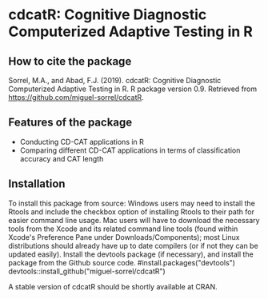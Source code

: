 # cdcatR: Cognitive Diagnostic Computerized Adaptive Testing in R

## How to cite the package

Sorrel, M.A., and Abad, F.J. (2019). cdcatR: Cognitive Diagnostic Computerized Adaptive Testing in R. R package version 0.9. Retrieved from https://github.com/miguel-sorrel/cdcatR.

## Features of the package
* Conducting CD-CAT applications in R
* Comparing different CD-CAT applications in terms of classification accuracy and CAT length

## Installation

To install this package from source:
Windows users may need to install the Rtools and include the checkbox option of installing Rtools to their path for easier command line usage. Mac users will have to download the necessary tools from the Xcode and its related command line tools (found within Xcode's Preference Pane under Downloads/Components); most Linux distributions should already have up to date compilers (or if not they can be updated easily).
Install the devtools package (if necessary), and install the package from the Github source code.
#install.packages("devtools")
devtools::install_github("miguel-sorrel/cdcatR")

A stable version of cdcatR should be shortly available at CRAN.
